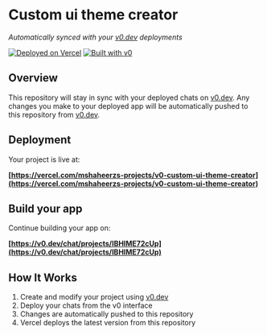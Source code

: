 # Custom ui theme creator

*Automatically synced with your [v0.dev](https://v0.dev) deployments*

[![Deployed on Vercel](https://img.shields.io/badge/Deployed%20on-Vercel-black?style=for-the-badge&logo=vercel)](https://vercel.com/mshaheerzs-projects/v0-custom-ui-theme-creator)
[![Built with v0](https://img.shields.io/badge/Built%20with-v0.dev-black?style=for-the-badge)](https://v0.dev/chat/projects/IBHIME72cUp)

## Overview

This repository will stay in sync with your deployed chats on [v0.dev](https://v0.dev).
Any changes you make to your deployed app will be automatically pushed to this repository from [v0.dev](https://v0.dev).

## Deployment

Your project is live at:

**[https://vercel.com/mshaheerzs-projects/v0-custom-ui-theme-creator](https://vercel.com/mshaheerzs-projects/v0-custom-ui-theme-creator)**

## Build your app

Continue building your app on:

**[https://v0.dev/chat/projects/IBHIME72cUp](https://v0.dev/chat/projects/IBHIME72cUp)**

## How It Works

1. Create and modify your project using [v0.dev](https://v0.dev)
2. Deploy your chats from the v0 interface
3. Changes are automatically pushed to this repository
4. Vercel deploys the latest version from this repository